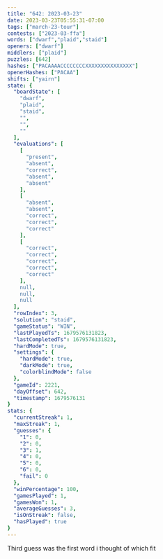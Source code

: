 ```yaml
---
title: "642: 2023-03-23"
date: 2023-03-23T05:55:31-07:00
tags: ["march-23-tour"]
contests: ["2023-03-ffa"]
words: ["dwarf","plaid","staid"]
openers: ["dwarf"]
middlers: ["plaid"]
puzzles: [642]
hashes: ["PACAAAACCCCCCCCXXXXXXXXXXXXXXX"]
openerHashes: ["PACAA"]
shifts: ["yairn"]
state: {
  "boardState": [
    "dwarf",
    "plaid",
    "staid",
    "",
    "",
    ""
  ],
  "evaluations": [
    [
      "present",
      "absent",
      "correct",
      "absent",
      "absent"
    ],
    [
      "absent",
      "absent",
      "correct",
      "correct",
      "correct"
    ],
    [
      "correct",
      "correct",
      "correct",
      "correct",
      "correct"
    ],
    null,
    null,
    null
  ],
  "rowIndex": 3,
  "solution": "staid",
  "gameStatus": "WIN",
  "lastPlayedTs": 1679576131823,
  "lastCompletedTs": 1679576131823,
  "hardMode": true,
  "settings": {
    "hardMode": true,
    "darkMode": true,
    "colorblindMode": false
  },
  "gameId": 2221,
  "dayOffset": 642,
  "timestamp": 1679576131
}
stats: {
  "currentStreak": 1,
  "maxStreak": 1,
  "guesses": {
    "1": 0,
    "2": 0,
    "3": 1,
    "4": 0,
    "5": 0,
    "6": 0,
    "fail": 0
  },
  "winPercentage": 100,
  "gamesPlayed": 1,
  "gamesWon": 1,
  "averageGuesses": 3,
  "isOnStreak": false,
  "hasPlayed": true
}
---
```

<!-- more -->
Third guess was the first word i thought of which fit
